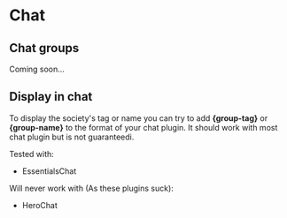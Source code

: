 # Chat

## Chat groups

Coming soon...

## Display in chat

To display the society's tag or name you can try to add **{group-tag}** or **{group-name}** to the format of your chat plugin. It should work with most chat plugin but is not guaranteedi.

Tested with:

- EssentialsChat


Will never work with (As these plugins suck):

- HeroChat
